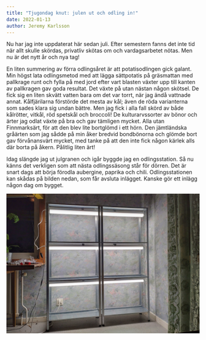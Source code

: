 ```yaml
---
title: "Tjugondag knut: julen ut och odling in!"
date: 2022-01-13
author: Jeremy Karlsson
---
```


Nu har jag inte uppdaterat här sedan juli. Efter semestern fanns det inte tid när allt skulle skördas, privatliv skötas om och vardagsarbetet nötas. Men nu är det nytt år och nya tag!

En liten summering av förra odlingsåret är att potatisodlingen gick galant. Min högst lata odlingsmetod med att lägga sättpotatis på gräsmattan med pallkrage runt och fylla på med jord efter vart blasten växter upp till kanten av pallkragen gav goda resultat. Det växte på utan nästan någon skötsel. De fick sig en liten skvätt vatten bara om det var torrt, när jag ändå vattnade annat. Kålfjärilarna förstörde det mesta av kål; även de röda varianterna som sades klara sig undan bättre. Men jag fick i alla fall skörd av både kålrötter, vitkål, röd spetskål och broccoli! De kulturarvssorter av bönor och ärter jag odlat växte på bra och gav tämligen mycket. Alla utan Finnmarksärt, för att den blev lite bortglömd i ett hörn. Den jämtländska gråärten som jag sådde på min åker bredvid bondbönorna och glömde bort gav förvånansvärt mycket, med tanke på att den inte fick någon kärlek alls där borta på åkern. Pålitlig liten ärt!

Idag slängde jag ut julgranen och igår byggde jag en odlingsstation. Så nu känns det verkligen som att nästa odlingssäsong står för dörren. Det är snart dags att börja förodla aubergine, paprika och chili. Odlingsstationen kan skådas på bilden nedan, som får avsluta inlägget. Kanske gör ett inlägg någon dag om bygget.

<img src="/img/forodling-hyllis_2022-01-13.jpg" width="600" transform-images="avif webp 600@1,1.5,2" alt="Förodlingsstation med IKEA Hyllis">
